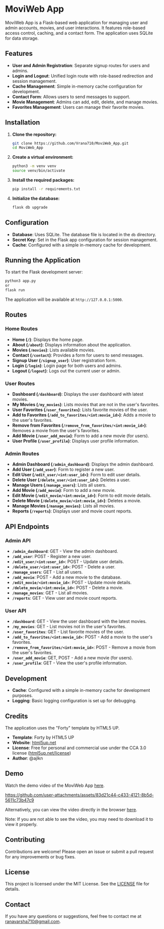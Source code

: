 # MoviWeb App

MoviWeb App is a Flask-based web application for managing user and admin accounts, movies, and user interactions. It features role-based access control, caching, and a contact form. The application uses SQLite for data storage.

## Features

- **User and Admin Registration**: Separate signup routes for users and admins.
- **Login and Logout**: Unified login route with role-based redirection and session management.
- **Cache Management**: Simple in-memory cache configuration for development.
- **Contact Form**: Allows users to send messages to support.
- **Movie Management**: Admins can add, edit, delete, and manage movies.
- **Favorites Management**: Users can manage their favorite movies.

## Installation

1. **Clone the repository:**

   ```bash
   git clone https://github.com/Vrana710/MoviWeb_App.git
   cd MoviWeb_App
   ```

2. **Create a virtual environment:**

   ```bash
   python3 -m venv venv
   source venv/bin/activate
   ```

3. **Install the required packages:**

   ```bash
   pip install -r requirements.txt
   ```

4. **Initialize the database:**

   ```bash
   flask db upgrade
   ```

## Configuration

- **Database**: Uses SQLite. The database file is located in the `db` directory.
- **Secret Key**: Set in the Flask app configuration for session management.
- **Cache**: Configured with a simple in-memory cache for development.

## Running the Application

To start the Flask development server:

```bash
python3 app.py  
or
flask run
```

The application will be available at `http://127.0.0.1:5000`.

## Routes

### Home Routes

- **Home (`/`)**: Displays the home page.
- **About (`/about`)**: Displays information about the application.
- **Movies (`/movies`)**: Lists available movies.
- **Contact (`/contact`)**: Provides a form for users to send messages.
- **Signup User (`/signup_user`)**: User registration form.
- **Login (`/login`)**: Login page for both users and admins.
- **Logout (`/logout`)**: Logs out the current user or admin.


### User Routes

- **Dashboard (`/dashboard`)**: Displays the user dashboard with latest movies.
- **My Movies (`/my_movies`)**: Lists movies that are not in the user's favorites.
- **User Favorites (`/user_favorites`)**: Lists favorite movies of the user.
- **Add to Favorites (`/add_to_favorites/<int:movie_id>`)**: Adds a movie to the user's favorites.
- **Remove from Favorites (`/remove_from_favorites/<int:movie_id>`)**: Removes a movie from the user's favorites.
- **Add Movie (`/user_add_movie`)**: Form to add a new movie (for users).
- **User Profile (`/user_profile`)**: Displays user profile information.

### Admin Routes

- **Admin Dashboard (`/admin_dashboard`)**: Displays the admin dashboard.
- **Add User (`/add_user`)**: Form to register a new user.
- **Edit User (`/edit_user/<int:user_id>`)**: Form to edit user details.
- **Delete User (`/delete_user/<int:user_id>`)**: Deletes a user.
- **Manage Users (`/manage_users`)**: Lists all users.
- **Add Movie (`/add_movie`)**: Form to add a new movie.
- **Edit Movie (`/edit_movie/<int:movie_id>`)**: Form to edit movie details.
- **Delete Movie (`/delete_movie/<int:movie_id>`)**: Deletes a movie.
- **Manage Movies (`/manage_movies`)**: Lists all movies.
- **Reports (`/reports`)**: Displays user and movie count reports.

## API Endpoints

### Admin API

- **`/admin_dashboard`**: GET - View the admin dashboard.
- **`/add_user`**: POST - Register a new user.
- **`/edit_user/<int:user_id>`**: POST - Update user details.
- **`/delete_user/<int:user_id>`**: POST - Delete a user.
- **`/manage_users`**: GET - List all users.
- **`/add_movie`**: POST - Add a new movie to the database.
- **`/edit_movie/<int:movie_id>`**: POST - Update movie details.
- **`/delete_movie/<int:movie_id>`**: POST - Delete a movie.
- **`/manage_movies`**: GET - List all movies.
- **`/reports`**: GET - View user and movie count reports.

### User API

- **`/dashboard`**: GET - View the user dashboard with the latest movies.
- **`/my_movies`**: GET - List movies not in the user's favorites.
- **`/user_favorites`**: GET - List favorite movies of the user.
- **`/add_to_favorites/<int:movie_id>`**: POST - Add a movie to the user's favorites.
- **`/remove_from_favorites/<int:movie_id>`**: POST - Remove a movie from the user's favorites.
- **`/user_add_movie`**: GET, POST - Add a new movie (for users).
- **`/user_profile`**: GET - View the user's profile information.


## Development

- **Cache**: Configured with a simple in-memory cache for development purposes.
- **Logging**: Basic logging configuration is set up for debugging.

## Credits

The application uses the "Forty" template by HTML5 UP. 

- **Template**: Forty by HTML5 UP
- **Website**: [html5up.net](https://html5up.net)
- **License**: Free for personal and commercial use under the CCA 3.0 license ([html5up.net/license](https://html5up.net/license))
- **Author**: @ajlkn

## Demo

Watch the demo video of the MoviWeb App [here](https://github.com/Vrana710/MoviWeb_App/blob/main/assets/video/Demo.mp4).

https://github.com/user-attachments/assets/83d21c44-c433-4121-8b5d-5611c73b47c9

Alternatively, you can view the video directly in the browser [here](https://github.com/user-attachments/assets/83d21c44-c433-4121-8b5d-5611c73b47c9).

Note: If you are not able to see the video, you may need to download it to view it properly.

## Contributing

Contributions are welcome! Please open an issue or submit a pull request for any improvements or bug fixes.

## License

This project is licensed under the MIT License. See the [LICENSE](LICENSE) file for details.

## Contact

If you have any questions or suggestions, feel free to contact me at [ranavarsha710@gmail.com](mailto:ranavarsha710@gmail.com).
